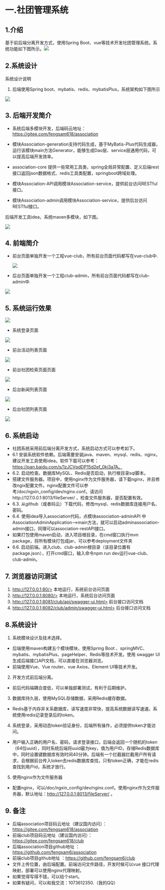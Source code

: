 # 一.社团管理系统

## 1.介绍
基于前后端分离开发方式，使用Spring Boot、vue等技术开发社团管理系统。系统功能如下图所示。![](系统说明/系统功能.png)

## 2.系统设计
系统设计说明

1. 后端使用Spring boot、mybatis、redis、mybatisPlus，系统架构如下图所示

![](系统说明/系统架构.png)

## 3. 后端开发简介

* 系统后端多模块开发，后端码云地址：<https://gitee.com/fengsam618/association>

* 模块Association-generation支持代码生成，基于MyBatis-Plus代码生成器，运行该模块main方法Generator，能够生成Dao层、service层通用代码，可以提高后端开发效率。
* association-core 提供一些常用工具类，spring全局异常配置、定义后端rest接口返回json数据格式、redis工具类配置，springboot跨域处理。
* 模块Association-API调用模块Association-service，提供前台访问RESTful接口。
* 模块Association-admin调用模块Association-service，提供后台访问RESTful接口。

 后端开发工具idea，系统maven多模块，如下图。

![](系统说明/后端多模块开发.png)

## 4. 前端简介

* 前台页面单独开发一个工程vue-club，所有前台页面代码都写在vue-club中.

  ![](系统说明/club前台项目目录结构.png)

* 后台页面单独开发一个工程club-admin，所有前台页面代码都写在club-admin中.

![](系统说明/后台clu-admin.png)

## 5. 系统运行效果

![](运行效果图/club.gif)

* 系统登录页面

![](运行效果图/登录页面.png)

* 前台活动列表页面

![](运行效果图/活动列表.png)

+ 前台社团检索页面页面

![](运行效果图/社团检索页面.png)

* 后台新闻列表页面

![](运行效果图/新闻列表.gif)

* 后台社团列表页面

![](运行效果图/社团列表.png)



## 6. 系统启动

* 社团系统采用前后端分离开发方式，系统启动方式可以参考如下。
*  6.1 安装系统软件依赖。后端需要安装java、maven、mysql、redis、nginx，建议开发工具使用idea。软件下载可以参考：https://pan.baidu.com/s/1zJCVpdDP15d2ef_0ki3a7A。
* 6.2.  启动检查。数据库MySQL、Redis是否启动，执行根目录sql脚本。
* 搭建文件服务器。项目中，使用nginx作为文件服务器，请下载nginx，并且修改ngix配置文件。nginx配置文件可以参考/doc/ngxin_config/dev/nginx.conf。请访问http://127.0.0.1:8013/fileServer/ ，检查文件服务器，是否配置有效。
* 6.3.  从github（或者码云）下载代码，修改mysql、redis数据库连接用户名、密码。
* 6.4. 使用idea导入association代码，点模块association-adminAPI 中AssociationAdminApplication—>main方法，就可以启动adminassociation-admin接口，同理可以association-restAPI接口。
* 如果打包使用maven启动，进入项目根目录，在cmd窗口执行mvn package，将所有模块打包成jar，可以参考deployment文件夹
* 6.6.  启动前端。进入club、club-admin根目录（该目录位置有package.json），打开cmd窗口，输入命令npm run dev运行vue-club、club-admin。

## 7. 浏览器访问测试

1. http://127.0.0.1:80/>   本地运行，系统前台访问页面
2. http://127.0.0.1:8080/>   本地运行，系统后台访问页面
3. http://127.0.0.1:8081/club/api/swagger-ui.html>   前台接口访问文档
4. http://127.0.0.1:8082/club/admin/swagger-ui.html>  后台接口访问文档





##  8.系统设计

1. 系统模块设计及技术选择。

* 后端使用maven构建五个模块模块，使用Spring Boot 、springMVC、mybatis、mybatisPlus、pageHelper、Redis等技术开发。使用 swagger UI生成后端接口API文档，可以直接在浏览器浏览。
* 前端使用Vue、Vue router、vue Axios、Element UI等技术开发。

2. 开发方式前后端分离。

* 前后代码端耦合度低，可以单独部署测试，有利于后期维护。

3. 数据库持久层，使用MySQL存储数据，采用Redis缓存数据。

  * Redis基于内存非关系数据库，读写速度非常快，提高系统数据读写速速。系统使用redis记录登录后的token。

4. 系统登录，采用动态token验证身份，后端所有操作，必须提供token才能访问。

* 用户输入正确的用户名、密码，请求登录接口，后端会返回一个随机的token（64位uuid），同时系统后端将uuid最为key，值为用户ID，存储Redis数据库中，同时设置键数据库有效时间40分钟。后端有一个拦截器拦截用户所有请求，会根据前台传入token去redis数据库查找，只有token正确，才能在redis查找到用户id，系统才放行。

5. 使用nginx作为文件服务器

 * 配置nginx，可以/doc/ngxin_config/dev/nginx.conf。使用nginx作为文件服务器，默认地址：http://127.0.0.1:8013/fileServer/ 。





## 9. 备注

* 后端association项目码云地址（建议国内访问）：https://gitee.com/fengsam618/association
* 前端club项目码云地址（建议国内访问）：https://gitee.com/fengsam618/club
* 后端association项目github地址 ：https://github.com/fengsam6/association
* 前端club项目github地址 ：https://github.com/fengsam6/club
* 文件上传位置，由后端配置。前端访问文件路径，开发时候可以vue 接口代理映射，部署可以使用nginx代理映射。
* 如果觉得写得不错，可以给个start。
* 如果有疑问，可以和我交流：1073612350.（我的QQ）



